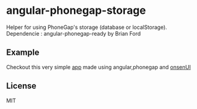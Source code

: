 # angular-phonegap-storage
Helper for using PhoneGap's storage (database or localStorage). Dependencie : angular-phonegap-ready by Brian Ford

## Example 
Checkout this very simple [app](https://github.com/malikov/simple-angular-phonegap-app) made using angular,phonegap and [onsenUI](http://onsenui.io/)

## License
MIT

